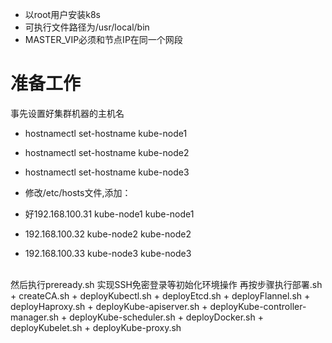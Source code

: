 + 以root用户安装k8s
+ 可执行文件路径为/usr/local/bin
+ MASTER_VIP必须和节点IP在同一个网段

# 准备工作
事先设置好集群机器的主机名
+ hostnamectl set-hostname kube-node1
+ hostnamectl set-hostname kube-node2
+ hostnamectl set-hostname kube-node3

+ 修改/etc/hosts文件,添加：
+ 好192.168.100.31  kube-node1    kube-node1
+ 192.168.100.32  kube-node2    kube-node2
+ 192.168.100.33  kube-node3    kube-node3
<br/>
然后执行preready.sh 实现SSH免密登录等初始化环境操作
再按步骤执行部署.sh<br/>
+ createCA.sh
+ deployKubectl.sh
+ deployEtcd.sh
+ deployFlannel.sh
+ deployHaproxy.sh
+ deployKube-apiserver.sh
+ deployKube-controller-manager.sh
+ deployKube-scheduler.sh
+ deployDocker.sh
+ deployKubelet.sh
+ deployKube-proxy.sh
